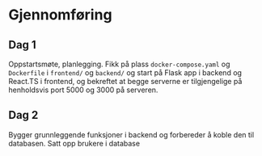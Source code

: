 # Gjennomføring

## Dag 1

Oppstartsmøte, planlegging. Fikk på plass `docker-compose.yaml` og `Dockerfile` i `frontend/` og `backend/` og start på Flask app i backend og React.TS i frontend, og bekreftet at begge serverne er tilgjengelige på henholdsvis port 5000 og 3000 på serveren.

## Dag 2

Bygger grunnleggende funksjoner i backend og forbereder å koble den til databasen. Satt opp brukere i database
